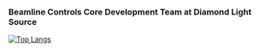### Beamline Controls Core Development Team at Diamond Light Source

[![Top Langs](https://github-readme-stats.vercel.app/api/top-langs/?username=marcelldls&layout=compact&theme=vision-friendly-dark&hide=ReScript,TeX,jupyter%20notebook)](https://github.com/anuraghazra/github-readme-stats)

<!--
**marcelldls/marcelldls** is a ✨ _special_ ✨ repository because its `README.md` (this file) appears on your GitHub profile.

Here are some ideas to get you started:

- 🔭 I’m currently working on ...
- 🌱 I’m currently learning ...
- 👯 I’m looking to collaborate on ...
- 🤔 I’m looking for help with ...
- 💬 Ask me about ...
- 📫 How to reach me: ...
- 😄 Pronouns: ...
- ⚡ Fun fact: ...
-->
